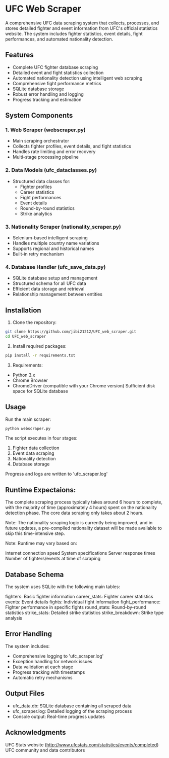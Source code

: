 # UFC Web Scraper

A comprehensive UFC data scraping system that collects, processes, and stores detailed fighter and event information from UFC's official statistics website. The system includes fighter statistics, event details, fight performances, and automated nationality detection.

## Features

- Complete UFC fighter database scraping
- Detailed event and fight statistics collection
- Automated nationality detection using intelligent web scraping
- Comprehensive fight performance metrics
- SQLite database storage
- Robust error handling and logging
- Progress tracking and estimation

## System Components

### 1. Web Scraper (webscraper.py)
- Main scraping orchestrator
- Collects fighter profiles, event details, and fight statistics
- Handles rate limiting and error recovery
- Multi-stage processing pipeline

### 2. Data Models (ufc_dataclasses.py)
- Structured data classes for:
  - Fighter profiles
  - Career statistics
  - Fight performances
  - Event details
  - Round-by-round statistics
  - Strike analytics

### 3. Nationality Scraper (nationality_scraper.py)
- Selenium-based intelligent scraping
- Handles multiple country name variations
- Supports regional and historical names
- Built-in retry mechanism

### 4. Database Handler (ufc_save_data.py)
- SQLite database setup and management
- Structured schema for all UFC data
- Efficient data storage and retrieval
- Relationship management between entities

## Installation

1. Clone the repository:
```bash
git clone https://github.com/jibi21212/UFC_web_scraper.git
cd UFC_web_scraper
```

2. Install required packages:

```bash
pip install -r requirements.txt
```

3. Requirements:

- Python 3.x
- Chrome Browser
- ChromeDriver (compatible with your Chrome version)
Sufficient disk space for SQLite database

## Usage

Run the main scraper:

```bash
python webscraper.py
```

The script executes in four stages:

1. Fighter data collection
2. Event data scraping
3. Nationality detection
4. Database storage

Progress and logs are written to 'ufc_scraper.log'

## Runtime Expectaions:

The complete scraping process typically takes around 6 hours to complete, with the majority of time (approximately 4 hours) spent on the nationality detection phase. The core data scraping only takes about 2 hours.

Note: The nationality scraping logic is currently being improved, and in future updates, a pre-compiled nationality dataset will be made available to skip this time-intensive step.

Note: Runtime may vary based on:

Internet connection speed
System specifications
Server response times
Number of fighters/events at time of scraping

## Database Schema
The system uses SQLite with the following main tables:

fighters: Basic fighter information
career_stats: Fighter career statistics
events: Event details
fights: Individual fight information
fight_performance: Fighter performance in specific fights
round_stats: Round-by-round statistics
strike_stats: Detailed strike statistics
strike_breakdown: Strike type analysis

## Error Handling
The system includes:

- Comprehensive logging to 'ufc_scraper.log'
- Exception handling for network issues
- Data validation at each stage
- Progress tracking with timestamps
- Automatic retry mechanisms

## Output Files
- ufc_data.db: SQLite database containing all scraped data
- ufc_scraper.log: Detailed logging of the scraping process
- Console output: Real-time progress updates

## Acknowledgments
UFC Stats website (http://www.ufcstats.com/statistics/events/completed)
UFC community and data contributors